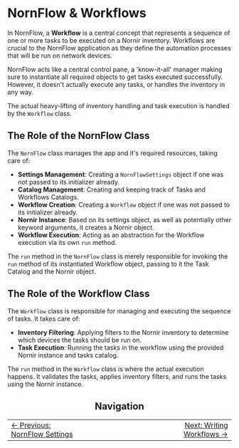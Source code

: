 # NornFlow & Workflows

In NornFlow, a **Workflow** is a central concept that represents a sequence of one or more tasks to be executed on a Nornir inventory. Workflows are crucial to the NornFlow application as they define the automation processes that will be run on network devices.  

NornFlow acts like a central control pane, a 'know-it-all' manager making sure to instantiate all required objects to get tasks executed successfully. However, it doesn't actually execute any tasks, or handles the inventory in any way.  

The actual heavy-lifting of inventory handling and task execution is handled by the `Workflow` class. 

## The Role of the NornFlow Class

The `NornFlow` class manages the app and it's required resources, taking care of:
- **Settings Management**: Creating a `NornFlowSettings` object if one was not passed to its initializer already.
- **Catalog Management**: Creating and keeping track of Tasks and Workflows Catalogs.
- **Workflow Creation**: Creating a `Workflow` object if one was not passed to its initializer already.
- **Nornir Instance**: Based on its settings object, as well as potentially other keyword arguments, it creates a Nornir object.
- **Workflow Execution**: Acting as an abstraction for the Workflow execution via its own `run` method.

The `run` method in the `NornFlow` class is merely responsible for invoking the `run` method of its instantiated Workflow object, passing to it the Task Catalog and the Nornir object.  

## The Role of the Workflow Class

The `Workflow` class is responsible for managing and executing the sequence of tasks. It takes care of:

- **Inventory Filtering**: Applying filters to the Nornir inventory to determine which devices the tasks should be run on.
- **Task Execution**: Running the tasks in the workflow using the provided Nornir instance and tasks catalog.

The `run` method in the `Workflow` class is where the actual execution happens. It validates the tasks, applies inventory filters, and runs the tasks using the Nornir instance.



<div align="center">
  
## Navigation

<table width="100%">
<tr>
<td width="33%" align="left">
<a href="./nornflow_settings.md">← Previous: NornFlow Settings</a>
</td>
<td width="33%" align="center">
</td>
<td width="33%" align="right">
<a href="./how_to_write_workflows.md">Next: Writing Workflows →</a>
</td>
</tr>
</table>

</div>